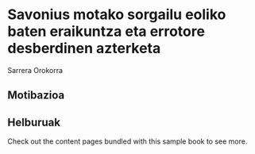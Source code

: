 # Savonius motako sorgailu eoliko baten eraikuntza eta errotore desberdinen azterketa

Sarrera Orokorra

## Motibazioa

## Helburuak

Check out the content pages bundled with this sample book to see more.
